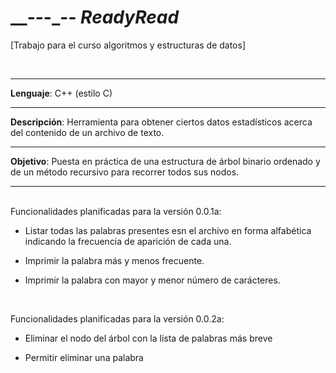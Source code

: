 \__---\_-- *ReadyRead* 
===
\[Trabajo para el curso algoritmos y estructuras de datos\]

<br>

---

**Lenguaje**: C++ (estilo C)

---

**Descripción**: Herramienta para obtener ciertos datos estadísticos acerca del 
contenido de un archivo de texto.

---

**Objetivo**: Puesta en práctica de una estructura de árbol binario ordenado y
de un método recursivo para recorrer todos sus nodos.

---

<br>
Funcionalidades planificadas para la versión 0.0.1a:

* Listar todas las palabras presentes esn el archivo en forma alfabética
 indicando la frecuencia de aparición de cada una.

* Imprimir la palabra más y menos frecuente.

* Imprimir la palabra con mayor y menor número de carácteres.

<br>

Funcionalidades planificadas para la versión 0.0.2a:

* Eliminar el nodo del árbol con la lista de palabras más breve

* Permitir eliminar una palabra  
